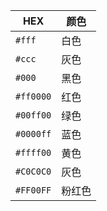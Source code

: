 | HEX    |  颜色  |
| ---    | -----  |
| `#fff` |  白色  |
| `#ccc` |  灰色  |
| `#000` |  黑色  |
| `#ff0000` | 红色 |
| `#00ff00` | 绿色 |
| `#0000ff` | 蓝色 |
| `#ffff00` | 黄色 |
| `#C0C0C0` | 灰色 |
| `#FF00FF` | 粉红色 |

